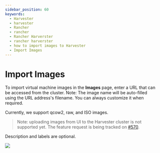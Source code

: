 ```yaml
---
sidebar_position: 60
keywords:
  - Harvester
  - harvester
  - Rancher
  - rancher
  - Rancher Harverster
  - rancher harverster
  - how to import images to Harvester
  - Import Images
---
```


# Import Images

To import virtual machine images in the **Images** page, enter a URL that can be accessed from the cluster. Note: The image name will be auto-filled using the URL address's filename. You can always customize it when required.

Currently, we support qcow2, raw, and ISO images.

> Note: uploading images from UI to the Harvester cluster is not supported yet. The feature request is being tracked on [#570](https://github.com/harvester/harvester/issues/570).

Description and labels are optional.

![](/img/import-image.png)
